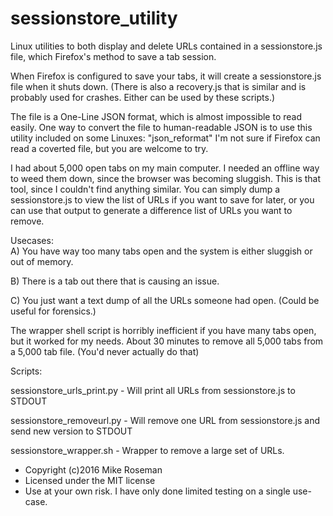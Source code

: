 # sessionstore_utility
Linux utilities to both display and delete URLs contained in a sessionstore.js file, which Firefox's method to save a tab session.

When Firefox is configured to save your tabs, it will create a sessionstore.js file when it shuts down.
  (There is also a recovery.js that is similar and is probably used for crashes.  Either can be used by these scripts.)
  
The file is a One-Line JSON format, which is almost impossible to read easily.
One way to convert the file to human-readable JSON is to use this utility included on some Linuxes:  "json_reformat"
I'm not sure if Firefox can read a coverted file, but you are welcome to try.

I had about 5,000 open tabs on my main computer.  I needed an offline way to weed them down, since the browser was becoming sluggish.  This is that tool, since I couldn't find anything similar.
You can simply dump a sessionstore.js to view the list of URLs if you want to save for later, or you can use that output to generate a difference list of URLs you want to remove.  

Usecases:   
  A) You have way too many tabs open and the system is either sluggish or out of memory.

  B) There is a tab out there that is causing an issue.

  C) You just want a text dump of all the URLs someone had open.  (Could be useful for forensics.)

The wrapper shell script is horribly inefficient if you have many tabs open, but it worked for my needs.  About 30 minutes to remove all 5,000 tabs from a 5,000 tab file.  (You'd never actually do that)

Scripts:

 sessionstore_urls_print.py - Will print all URLs from sessionstore.js to STDOUT

 sessionstore_removeurl.py - Will remove one URL from sessionstore.js and send new version to STDOUT

 sessionstore_wrapper.sh  - Wrapper to remove a large set of URLs.

* Copyright (c)2016 Mike Roseman
* Licensed under the MIT license
*  Use at your own risk.  I have only done limited testing on a single use-case.

